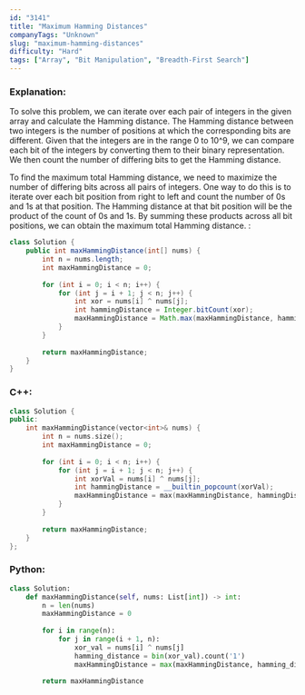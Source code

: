 ```yaml
---
id: "3141"
title: "Maximum Hamming Distances"
companyTags: "Unknown"
slug: "maximum-hamming-distances"
difficulty: "Hard"
tags: ["Array", "Bit Manipulation", "Breadth-First Search"]
---
```


### Explanation:
To solve this problem, we can iterate over each pair of integers in the given array and calculate the Hamming distance. The Hamming distance between two integers is the number of positions at which the corresponding bits are different. Given that the integers are in the range 0 to 10^9, we can compare each bit of the integers by converting them to their binary representation. We then count the number of differing bits to get the Hamming distance.

To find the maximum total Hamming distance, we need to maximize the number of differing bits across all pairs of integers. One way to do this is to iterate over each bit position from right to left and count the number of 0s and 1s at that position. The Hamming distance at that bit position will be the product of the count of 0s and 1s. By summing these products across all bit positions, we can obtain the maximum total Hamming distance.
:
```java
class Solution {
    public int maxHammingDistance(int[] nums) {
        int n = nums.length;
        int maxHammingDistance = 0;
        
        for (int i = 0; i < n; i++) {
            for (int j = i + 1; j < n; j++) {
                int xor = nums[i] ^ nums[j];
                int hammingDistance = Integer.bitCount(xor);
                maxHammingDistance = Math.max(maxHammingDistance, hammingDistance);
            }
        }
        
        return maxHammingDistance;
    }
}
```

### C++:
```cpp
class Solution {
public:
    int maxHammingDistance(vector<int>& nums) {
        int n = nums.size();
        int maxHammingDistance = 0;
        
        for (int i = 0; i < n; i++) {
            for (int j = i + 1; j < n; j++) {
                int xorVal = nums[i] ^ nums[j];
                int hammingDistance = __builtin_popcount(xorVal);
                maxHammingDistance = max(maxHammingDistance, hammingDistance);
            }
        }
        
        return maxHammingDistance;
    }
};
```

### Python:
```python
class Solution:
    def maxHammingDistance(self, nums: List[int]) -> int:
        n = len(nums)
        maxHammingDistance = 0
        
        for i in range(n):
            for j in range(i + 1, n):
                xor_val = nums[i] ^ nums[j]
                hamming_distance = bin(xor_val).count('1')
                maxHammingDistance = max(maxHammingDistance, hamming_distance)
        
        return maxHammingDistance
```